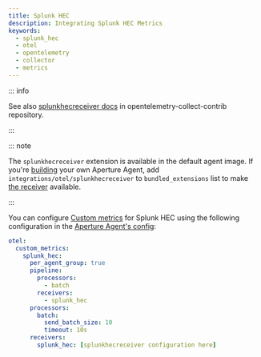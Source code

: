 ```yaml
---
title: Splunk HEC
description: Integrating Splunk HEC Metrics
keywords:
  - splunk_hec
  - otel
  - opentelemetry
  - collector
  - metrics
---
```


::: info

See also [splunkhecreceiver docs][receiver] in opentelemetry-collect-contrib
repository.

:::

::: note

The `splunkhecreceiver` extension is available in the default agent image. If
you're [building][build] your own Aperture Agent, add
`integrations/otel/splunkhecreceiver` to `bundled_extensions` list to make [the
receiver][receiver] available.

:::

You can configure [Custom metrics][custom-metrics] for Splunk HEC using the
following configuration in the [Aperture Agent's config][agent-config]:

```yaml
otel:
  custom_metrics:
    splunk_hec:
      per_agent_group: true
      pipeline:
        processors:
          - batch
        receivers:
          - splunk_hec
      processors:
        batch:
          send_batch_size: 10
          timeout: 10s
      receivers:
        splunk_hec: [splunkhecreceiver configuration here]
```

[build]: /reference/aperturectl/build/agent/agent.md
[receiver]:
  https://github.com/open-telemetry/opentelemetry-collector-contrib/tree/main/receiver/splunkhecreceiver
[custom-metrics]: /reference/configuration/agent.md#custom-metrics-config
[agent-config]: /reference/configuration/agent.md#agent-o-t-e-l-config
